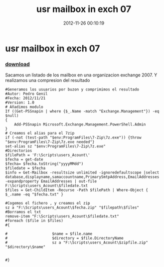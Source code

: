 ﻿---
pid:            3786
poster:         Pedro Genil
title:          usr mailbox in exch 07
date:           2012-11-26 00:10:19
format:         posh
parent:         0
parent:         0

---

# usr mailbox in exch 07

### [download](3786.ps1)

Sacamos un listado de los mailbox en una organizacion exchange 2007. Y realizamos una compresion del resultado

```posh
#Generamos los usuarios por buzon y comprimimos el resultado
#Autor: Pedro Genil
#Fecha: 2012/11/21
#Version: 1.0
# Añadimos modulo
If ((Get-PSSnapin | where {$_.Name -match "Exchange.Management"}) -eq $null)
{
	Add-PSSnapin Microsoft.Exchange.Management.PowerShell.Admin
}
# Creamos el alias para el 7zip
if (-not (test-path "$env:ProgramFiles\7-Zip\7z.exe")) {throw "$env:ProgramFiles\7-Zip\7z.exe needed"} 
set-alias sz "$env:ProgramFiles\7-Zip\7z.exe"
#Directorios
$filePath = 'F:\Scripts\users_Acount\'
$fecha = get-date 
$fecha= $fecha.toString("yyyyMMdd")
$filedate = $fecha
$info = Get-Mailbox -resultsize unlimited -ignoredefaultscope |select database,displayname,samaccountname,PrimarySmtpAddress,EmailAddresses -expandproperty EmailAddresses | out-file F:\Scripts\users_Acount\$filedate.txt
$files = Get-ChildItem -Recurse -Path $filePath | Where-Object { $_.name -eq "$fecha.txt" }

#Cogemos el fichero , y creamos el zip
sz a "F:\Scripts\users_Acount\$fecha.zip" "$filepath\$files"
#Borramos el txt
remove-item "F:\Scripts\users_Acount\$filedate.txt"
#foreach ($file in $files)
#{

#                    $name = $file.name 
#                    $directory = $file.DirectoryName 
#                    sz a "F:\Scripts\users_Acount\$zipfile.zip" "$directory\$name"      
       

#}

```
